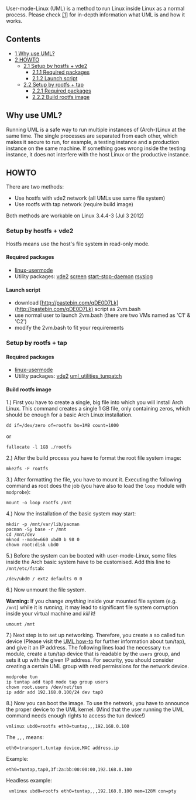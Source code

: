 User-mode-Linux (UML) is a method to run Linux inside Linux as a normal process. Please check [[1]](http://user-mode-linux.sourceforge.net/) for in-depth information what UML is and how it works.

## Contents

*   [1 Why use UML?](#Why_use_UML.3F)
*   [2 HOWTO](#HOWTO)
    *   [2.1 Setup by hostfs + vde2](#Setup_by_hostfs_.2B_vde2)
        *   [2.1.1 Required packages](#Required_packages)
        *   [2.1.2 Launch script](#Launch_script)
    *   [2.2 Setup by rootfs + tap](#Setup_by_rootfs_.2B_tap)
        *   [2.2.1 Required packages](#Required_packages_2)
        *   [2.2.2 Build rootfs image](#Build_rootfs_image)

## Why use UML?

Running UML is a safe way to run multiple instances of (Arch-)Linux at the same time. The single processes are separated from each other, which makes it secure to run, for example, a testing instance and a production instance on the same machine. If something goes wrong inside the testing instance, it does not interfere with the host Linux or the productive instance.

## HOWTO

There are two methods:

*   Use hostfs with vde2 network (all UMLs use same file system)
*   Use rootfs with tap network (require build image)

Both methods are workable on Linux 3.4.4-3 (Jul 3 2012)

### Setup by hostfs + vde2

Hostfs means use the host's file system in read-only mode.

#### Required packages

*   [linux-usermode](https://aur.archlinux.org/packages/linux-usermode/)
*   Utility packages: [vde2](https://www.archlinux.org/packages/?name=vde2) [screen](https://www.archlinux.org/packages/?name=screen) [start-stop-daemon](https://aur.archlinux.org/packages/start-stop-daemon/) [rsyslog](https://www.archlinux.org/packages/?name=rsyslog)

#### Launch script

*   download [http://pastebin.com/qDE0D7Lk](http://pastebin.com/qDE0D7Lk) script as 2vm.bash
*   use normal user to launch 2vm.bash (there are two VMs named as 'C1' & 'C2')
*   modify the 2vm.bash to fit your requirements

### Setup by rootfs + tap

#### Required packages

*   [linux-usermode](https://aur.archlinux.org/packages/linux-usermode/)
*   Utility packages: [vde2](https://www.archlinux.org/packages/?name=vde2) [uml_utilities_tunpatch](https://aur.archlinux.org/packages/uml_utilities_tunpatch/)

#### Build rootfs image

1.) First you have to create a single, big file into which you will install Arch Linux. This command creates a single 1 GB file, only containing zeros, which should be enough for a basic Arch Linux installation.

```
dd if=/dev/zero of=rootfs bs=1MB count=1000

```

or

```
fallocate -l 1GB ./rootfs

```

2.) After the build process you have to format the root file system image:

```
mke2fs -F rootfs

```

3.) After formatting the file, you have to mount it. Executing the following command as root does the job (you have also to load the `loop` module with `modprobe`):

```
mount -o loop rootfs /mnt

```

4.) Now the installation of the basic system may start:

```
mkdir -p /mnt/var/lib/pacman
pacman -Sy base -r /mnt
cd /mnt/dev
mknod --mode=660 ubd0 b 98 0
chown root:disk ubd0

```

5.) Before the system can be booted with user-mode-Linux, some files inside the Arch basic system have to be customised. Add this line to `/mnt/etc/fstab`:

```
/dev/ubd0 / ext2 defaults 0 0

```

6.) Now unmount the file system.

**Warning:** If you change *anything* inside your mounted file system (e.g. `/mnt`) while it is *running*, it may lead to significant file system corruption inside your virtual machine and *kill* it!

```
umount /mnt

```

7.) Next step is to set up networking. Therefore, you create a so called tun device (Please visit the [UML how-to](http://user-mode-linux.sourceforge.net/old/UserModeLinux-HOWTO.html) for further information about tun/tap), and give it an IP address. The following lines load the necessary `tun` module, create a tun/tap device that is readable by the `users` group, and sets it up with the given IP address. For security, you should consider creating a certain UML group with read permissions for the network device.

```
modprobe tun
ip tuntap add tap0 mode tap group users
chown root.users /dev/net/tun
ip addr add 192.168.0.100/24 dev tap0

```

8.) Now you can boot the image. To use the network, you have to announce the proper device to the UML kernel. (Mind that the user running the UML command needs enough rights to access the tun device!)

```
vmlinux ubd0=rootfs eth0=tuntap,,,192.168.0.100

```

The `,,,` means:

```
eth0=transport,tuntap device,MAC address,ip

```

Example:

```
eth0=tuntap,tap0,3f:2a:bb:00:00:00,192.168.0.100

```

Headless example:

```
 vmlinux ubd0=rootfs eth0=tuntap,,,192.168.0.100 mem=128M con=pty

```
